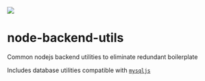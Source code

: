 <a href="https://codeclimate.com/github/ryanbrandt/node-backend-utils/maintainability"><img src="https://api.codeclimate.com/v1/badges/920598889deca03fe1c4/maintainability" /></a>

# node-backend-utils

Common nodejs backend utilities to eliminate redundant boilerplate

Includes database utilities compatible with [`mysqljs`](https://github.com/mysqljs/mysql)

